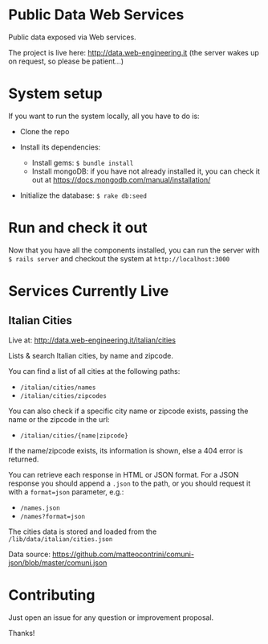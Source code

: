 # Public Data Web Services

Public data exposed via Web services.

The project is live here: http://data.web-engineering.it (the server wakes up on request, so please be patient...)

# System setup

If you want to run the system locally, all you have to do is:

* Clone the repo
* Install its dependencies:
  * Install gems: `$ bundle install`
  * Install mongoDB: if you have not already installed it, you can check it out at https://docs.mongodb.com/manual/installation/
  
* Initialize the database:
  `$ rake db:seed`

# Run and check it out

Now that you have all the components installed, you can run the server with `$ rails server` and checkout the system at `http://localhost:3000`

# Services Currently Live

## Italian Cities

Live at: http://data.web-engineering.it/italian/cities

Lists & search Italian cities, by name and zipcode. 

You can find a list of all cities at the following paths: 
* `/italian/cities/names`
* `/italian/cities/zipcodes`

You can also check if a specific city name or zipcode exists, passing the name or the zipcode in the url: 
  * `/italian/cities/{name|zipcode}`

If the name/zipcode exists, its information is shown, else a 404 error is returned.

You can retrieve each response in HTML or JSON format. For a JSON response you should append a `.json` to the path, or you should request it with a `format=json` parameter, e.g.:
  * `/names.json`
  * `/names?format=json`

The cities data is stored and loaded from the `/lib/data/italian/cities.json`

Data source: https://github.com/matteocontrini/comuni-json/blob/master/comuni.json

# Contributing

Just open an issue for any question or improvement proposal. 

Thanks!

